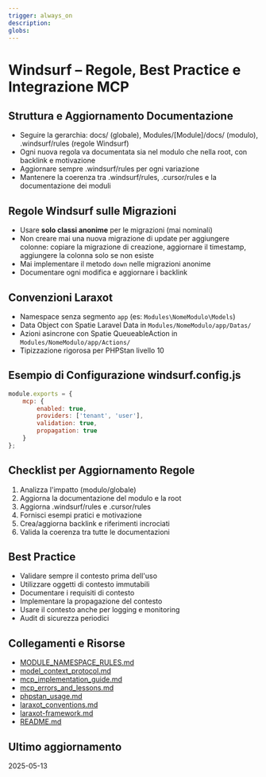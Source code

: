 ```yaml
---
trigger: always_on
description: 
globs: 
---
```

# Windsurf – Regole, Best Practice e Integrazione MCP

## Struttura e Aggiornamento Documentazione
- Seguire la gerarchia: docs/ (globale), Modules/[Module]/docs/ (modulo), .windsurf/rules (regole Windsurf)
- Ogni nuova regola va documentata sia nel modulo che nella root, con backlink e motivazione
- Aggiornare sempre .windsurf/rules per ogni variazione
- Mantenere la coerenza tra .windsurf/rules, .cursor/rules e la documentazione dei moduli

## Regole Windsurf sulle Migrazioni
- Usare **solo classi anonime** per le migrazioni (mai nominali)
- Non creare mai una nuova migrazione di update per aggiungere colonne: copiare la migrazione di creazione, aggiornare il timestamp, aggiungere la colonna solo se non esiste
- Mai implementare il metodo `down` nelle migrazioni anonime
- Documentare ogni modifica e aggiornare i backlink

## Convenzioni Laraxot
- Namespace senza segmento `app` (es: `Modules\NomeModulo\Models`)
- Data Object con Spatie Laravel Data in `Modules/NomeModulo/app/Datas/`
- Azioni asincrone con Spatie QueueableAction in `Modules/NomeModulo/app/Actions/`
- Tipizzazione rigorosa per PHPStan livello 10

## Esempio di Configurazione windsurf.config.js
```js
module.exports = {
    mcp: {
        enabled: true,
        providers: ['tenant', 'user'],
        validation: true,
        propagation: true
    }
};
```

## Checklist per Aggiornamento Regole
1. Analizza l'impatto (modulo/globale)
2. Aggiorna la documentazione del modulo e la root
3. Aggiorna .windsurf/rules e .cursor/rules
4. Fornisci esempi pratici e motivazione
5. Crea/aggiorna backlink e riferimenti incrociati
6. Valida la coerenza tra tutte le documentazioni

## Best Practice
- Validare sempre il contesto prima dell'uso
- Utilizzare oggetti di contesto immutabili
- Documentare i requisiti di contesto
- Implementare la propagazione del contesto
- Usare il contesto anche per logging e monitoring
- Audit di sicurezza periodici

## Collegamenti e Risorse
- [MODULE_NAMESPACE_RULES.md](mdc:../../docs/MODULE_NAMESPACE_RULES.md)
- [model_context_protocol.md](mdc:../../docs/model_context_protocol.md)
- [mcp_implementation_guide.md](mdc:../../docs/mcp_implementation_guide.md)
- [mcp_errors_and_lessons.md](mdc:../../docs/mcp_errors_and_lessons.md)
- [phpstan_usage.md](mdc:../../docs/phpstan_usage.md)
- [laraxot_conventions.md](mdc:../../docs/laraxot_conventions.md)
- [laraxot-framework.md](mdc:../../docs/laraxot-framework.md)
- [README.md](mdc:../../docs/README.md)

## Ultimo aggiornamento
2025-05-13
